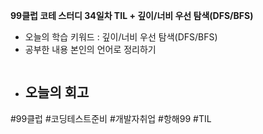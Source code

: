 <b>99클럽 코테 스터디 34일차 TIL + 깊이/너비 우선 탐색(DFS/BFS)</b>

- 오늘의 학습 키워드 : 깊이/너비 우선 탐색(DFS/BFS)
- 공부한 내용 본인의 언어로 정리하기
    ```java
    ```
- 오늘의 회고
  - 

#99클럽 #코딩테스트준비 #개발자취업 #항해99 #TIL
